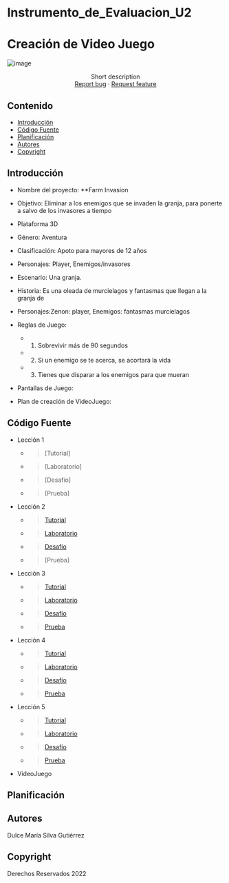 # Instrumento_de_Evaluacion_U2
# Creación de Video Juego
<p align="center"> 

![image](https://user-images.githubusercontent.com/72763529/203613017-268bdb0d-b8fc-4c7f-b6d7-f9c5923289a9.png)

<p align="center">
    Short description
    <br>
    <a href="https://reponame/issues/new?template=bug.md">Report bug</a>
    ·
    <a href="https://reponame/issues/new?template=feature.md&labels=feature">Request feature</a>
  </p>
</p>


## Contenido

- [Introducción](#introducción)
- [Código Fuente](#código-fuente)
- [Planificación](#planificación)
- [Autores](#autores)
- [Copyright](#copyright)


## Introducción

- Nombre del proyecto: **Farm Invasion
- Objetivo: Eliminar a los enemigos que se invaden la granja, para ponerte a salvo de los invasores a tiempo
- Plataforma 3D 
- Género: Aventura
- Clasificación: Apoto para mayores de 12 años 
- Personajes: Player, Enemigos/invasores
- Escenario: Una granja.
- Historia: Es una oleada de murcielagos y fantasmas que llegan a la granja de  
- Personajes:Zenon: player, Enemigos: fantasmas murcielagos
- Reglas de Juego: 
    - 1. Sobrevivir más de 90 segundos 
    - 2. Si un enemigo se te acerca, se acortará la vida
    - 3. Tienes que disparar a los enemigos para que mueran
- Pantallas de Juego:
    

- Plan de creación de VideoJuego:

## Código Fuente

* Lección 1
  * > [Tutorial]
  * > [Laboratorio]
  * > [Desafío]
  * > [Prueba]
* Lección 2
  * > [Tutorial](https://github.com/dulcesg1/Instrumento_de_Evaluacion_U1_CV/tree/master/U2_Leccion2/Assets)
  * > [Laboratorio](https://github.com/dulcesg1/Instrumento_de_Evaluacion_U1_CV/tree/master/U2_Lab2/Assets)
  * > [Desafío](https://github.com/dulcesg1/Instrumento_de_Evaluacion_U1_CV/tree/master/U2_Desafio2/Assets)
  * > [Prueba]
* Lección 3
  * > [Tutorial](https://github.com/dulcesg1/Instrumento_de_Evaluacion_U2/tree/main/Leccion_3_Export)
  * > [Laboratorio](https://github.com/dulcesg1/Instrumento_de_Evaluacion_U2/tree/main/Laboratorio_3_Export)
  * > [Desafío](https://github.com/dulcesg1/Instrumento_de_Evaluacion_U2/tree/main/Challenge_3_Export)
  * > [Prueba](https://github.com/dulcesg1/Instrumento_de_Evaluacion_U2/blob/main/Quiz_Leccion_3.PNG)
* Lección 4
  * > [Tutorial](https://github.com/dulcesg1/Instrumento_de_Evaluacion_U2/tree/main/Leccion_4_Export)
  * > [Laboratorio](https://github.com/dulcesg1/Instrumento_de_Evaluacion_U2/tree/main/Laboratorio_4_Export)
  * > [Desafío](https://github.com/dulcesg1/Instrumento_de_Evaluacion_U2/tree/main/Challenge_4_Export)
  * > [Prueba](https://github.com/dulcesg1/Instrumento_de_Evaluacion_U2/blob/main/Quiz_Leccion_4.png)
* Lección 5
  * > [Tutorial](https://github.com/dulcesg1/Instrumento_de_Evaluacion_U2/tree/main/Leccion_5_Export)
  * > [Laboratorio](https://github.com/dulcesg1/Instrumento_de_Evaluacion_U2/tree/main/Laboratorio_5_Export)
  * > [Desafío](https://github.com/dulcesg1/Instrumento_de_Evaluacion_U2/tree/main/Challenge_5_Export)
  * > [Prueba](https://github.com/dulcesg1/Instrumento_de_Evaluacion_U2/blob/main/Quiz_Leccion_5.PNG)
* VideoJuego

## Planificación



## Autores
Dulce María Silva Gutiérrez

## Copyright
Derechos Reservados 2022

